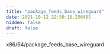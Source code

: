 ```yaml
---
title: "package_feeds_base_wireguard"
date: 2021-10-12 22:50:16.256485
hidden: false
draft: false
---
```


x86/64/package_feeds_base_wireguard

